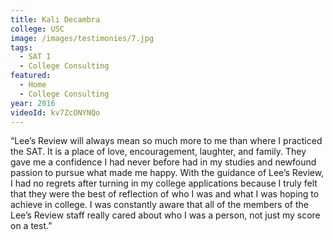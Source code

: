 ```yaml
---
title: Kali Decambra
college: USC
image: /images/testimonies/7.jpg
tags:
  - SAT I
  - College Consulting
featured:
  - Home
  - College Consulting
year: 2016
videoId: kv7ZcONYNQo
---
```


“Lee’s Review will always mean so much more to me than where I practiced
the SAT. It is a place of love, encouragement, laughter, and family. They
gave me a confidence I had never before had in my studies and newfound
passion to pursue what made me happy. With the guidance of Lee’s Review, I
had no regrets after turning in my college applications because I truly
felt that they were the best of reflection of who I was and what I was
hoping to achieve in college. I was constantly aware that all of the
members of the Lee’s Review staff really cared about who I was a person,
not just my score on a test.”
